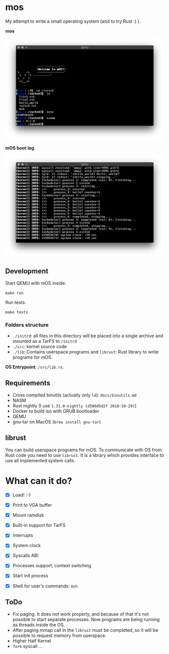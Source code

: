 # mos

My attempt to write a small operating system (and to try Rust :) ).

**mos**

![mos: msh](https://github.com/alexander-akhmetov/mos/blob/readme-pics/screenshots/msh.png?raw=true)

**mOS boot log**

![mos: start-up logs](https://github.com/alexander-akhmetov/mos/blob/readme-pics/screenshots/start.png?raw=true)



## Development

Start QEMU with mOS inside:

```shell
make run
```

Run tests:

```shell
make tests
```

### Folders structure

* `./initrd`: all files in this directory will be placed into a single archive and mounted as a TarFS to `/initrd`
* `./src`: kernel source code
* `./lib`: Contains userspace programs and `librust`: Rust library to write programs for mOS.

**OS Entrypoint**: `/src/lib.rs`.

## Requirements

* Cross compiled binutils (actually only `ld`): `docs/binutils.md`
* NASM
* Rust nightly (I use `1.31.0-nightly (d586d5d2f 2018-10-29)`)
* Docker to build iso with GRUB bootloader
* QEMU
* gnu-tar on MacOS (`brew install gnu-tar`)

## librust

You can build userspace programs for mOS. To communicate with OS from Rust code you need to use `librust`.
It is a library which provides interface to use all implemented system calls.

# What can it do?

* [x] Load! :-)
* [x] Print to VGA buffer
* [x] Mount ramdisk
* [x] Built-in support for TarFS
* [x] Interrupts
* [x] System clock
* [x] Syscalls ABI
* [x] Processes support, context switching
* [x] Start init process
* [x] Shell for user's commands: `msh`


## ToDo

* Fix paging. It does not work properly, and because of that it's not possible to start separate processes. Now programs are being running as threads inside the OS.
* After paging mmap call in the `librust` must be completed, so it will be possible to request memory from userspace.
* Higher Half Kernel
* `fork` syscall
...
